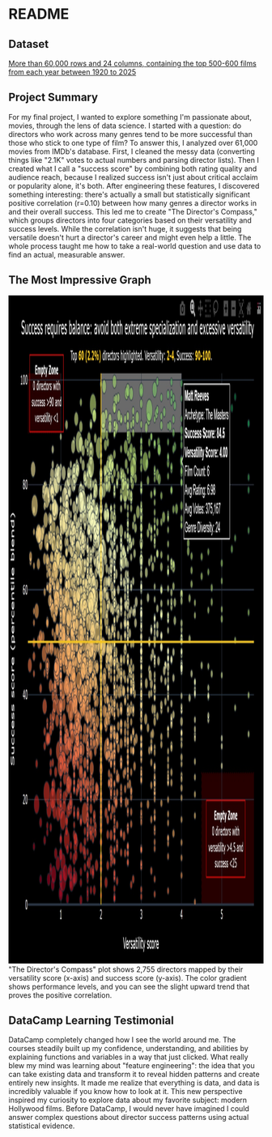 # README
## Dataset
 [More than 60,000 rows and 24 columns, containing the top 500-600 films from each year between 1920 to 2025](https://www.kaggle.com/datasets/raedaddala/top-500-600-movies-of-each-year-from-1960-to-2024)
## Project Summary
For my final project, I wanted to explore something I'm passionate about, movies, through the lens of data science.
I started with a question: do directors who work across many genres tend to be more successful than those who stick to one type of film?
To answer this, I analyzed over 61,000 movies from IMDb's database.
First, I cleaned the messy data (converting things like "2.1K" votes to actual numbers and parsing director lists).
Then I created what I call a "success score" by combining both rating quality and audience reach, because I realized success isn't just about critical acclaim or popularity alone, it's both.
After engineering these features, I discovered something interesting: there's actually a small but statistically significant positive correlation (r=0.10) between how many genres a director works in and their overall success.
This led me to create "The Director's Compass," which groups directors into four categories based on their versatility and success levels.
While the correlation isn't huge, it suggests that being versatile doesn't hurt a director's career and might even help a little.
The whole process taught me how to take a real-world question and use data to find an actual, measurable answer.
## The Most Impressive Graph
<img width="1760" height="1320" alt="image" src="https://github.com/IdanDalal/EDA/blob/main/plot4.jpg?raw=true" />
"The Director's Compass" plot shows 2,755 directors mapped by their versatility score (x-axis) and success score (y-axis). The color gradient shows performance levels, and you can see the slight upward trend that proves the positive correlation.

## DataCamp Learning Testimonial
DataCamp completely changed how I see the world around me.
The courses steadily built up my confidence, understanding, and abilities by explaining functions and variables in a way that just clicked.
What really blew my mind was learning about "feature engineering": the idea that you can take existing data and transform it to reveal hidden patterns and create entirely new insights.
It made me realize that everything is data, and data is incredibly valuable if you know how to look at it.
This new perspective inspired my curiosity to explore data about my favorite subject: modern Hollywood films.
Before DataCamp, I would never have imagined I could answer complex questions about director success patterns using actual statistical evidence.
